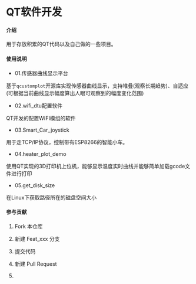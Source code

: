 # QT软件开发

#### 介绍
用于存放积累的QT代码以及自己做的一些项目。

#### 使用说明

- 01.传感器曲线显示平台

基于```qcustomplot```开源库实现传感器曲线显示，支持堆叠(观察长期趋势)、自适应(可根据当前曲线显示幅度算出人眼可观察到的幅度变化范围)

- 02.wifi_dtu配置软件

QT开发的配置WIFI模组的软件

- 03.Smart_Car_joystick

用于走TCP/IP协议，控制带有ESP8266的智能小车。

- 04.heater_plot_demo

使用QT实现的3D打印机上位机，能够显示温度实时曲线并能够简单加载gcode文件进行打印

- 05.get_disk_size

在Linux下获取路径所在的磁盘空间大小



#### 参与贡献

1.  Fork 本仓库
2.  新建 Feat_xxx 分支
3.  提交代码
4.  新建 Pull Request

2.  
